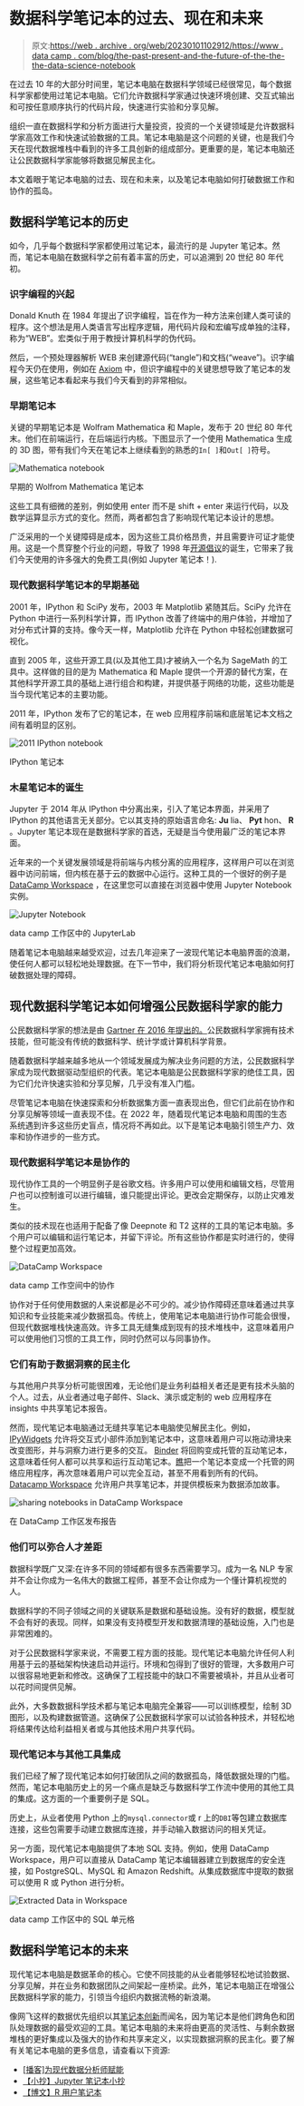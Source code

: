 # 数据科学笔记本的过去、现在和未来

> 原文:[https://web . archive . org/web/20230101102912/https://www . data camp . com/blog/the-past-present-and-the-future-of-the-the-the-data-science-notebook](https://web.archive.org/web/20230101102912/https://www.datacamp.com/blog/the-past-present-and-future-of-the-data-science-notebook)

在过去 10 年的大部分时间里，笔记本电脑在数据科学领域已经很常见，每个数据科学家都使用过笔记本电脑。它们允许数据科学家通过快速环境创建、交互式输出和可按任意顺序执行的代码片段，快速进行实验和分享见解。

组织一直在数据科学和分析方面进行大量投资，投资的一个关键领域是允许数据科学家高效工作和快速试验数据的工具。笔记本电脑是这个问题的关键，也是我们今天在现代数据堆栈中看到的许多工具创新的组成部分。更重要的是，笔记本电脑还让公民数据科学家能够将数据见解民主化。

本文着眼于笔记本电脑的过去、现在和未来，以及笔记本电脑如何打破数据工作和协作的孤岛。

## 数据科学笔记本的历史

如今，几乎每个数据科学家都使用过笔记本，最流行的是 Jupyter 笔记本。然而，笔记本电脑在数据科学之前有着丰富的历史，可以追溯到 20 世纪 80 年代初。

### 识字编程的兴起

Donald Knuth 在 1984 年提出了识字编程，旨在作为一种方法来创建人类可读的程序。这个想法是用人类语言写出程序逻辑，用代码片段和宏编写成单独的注释，称为“WEB”。宏类似于用于教授计算机科学的伪代码。

然后，一个预处理器解析 WEB 来创建源代码(“tangle”)和文档(“weave”)。识字编程今天仍在使用，例如在 [Axiom](https://web.archive.org/web/20220810140007/http://www.axiom-developer.org/) 中，但识字编程中的关键思想导致了笔记本的发展，这些笔记本看起来与我们今天看到的非常相似。

### 早期笔记本

关键的早期笔记本是 Wolfram Mathematica 和 Maple，发布于 20 世纪 80 年代末。他们在前端运行，在后端运行内核。下图显示了一个使用 Mathematica 生成的 3D 图，带有我们今天在笔记本上继续看到的熟悉的`In[ ]`和`Out[ ]`符号。

![Mathematica notebook](../Images/09304a5810138dad83a49edc52a3dc5c.png)

早期的 Wolfrom Mathematica 笔记本

这些工具有细微的差别，例如使用 enter 而不是 shift + enter 来运行代码，以及数学运算显示方式的变化。然而，两者都包含了影响现代笔记本设计的思想。

广泛采用的一个关键障碍是成本，因为这些工具价格昂贵，并且需要许可证才能使用。这是一个贯穿整个行业的问题，导致了 1998 年[开源倡议](https://web.archive.org/web/20220810140007/https://en.wikipedia.org/wiki/Open_Source_Initiative)的诞生，它带来了我们今天使用的许多强大的免费工具(例如 Jupyter 笔记本！).

### 现代数据科学笔记本的早期基础

2001 年，IPython 和 SciPy 发布，2003 年 Matplotlib 紧随其后。SciPy 允许在 Python 中进行一系列科学计算，而 IPython 改善了终端中的用户体验，并增加了对分布式计算的支持。像今天一样，Matplotlib 允许在 Python 中轻松创建数据可视化。

直到 2005 年，这些开源工具(以及其他工具)才被纳入一个名为 SageMath 的工具中。这样做的目的是为 Mathematica 和 Maple 提供一个开源的替代方案，在其他科学开源工具的基础上进行组合和构建，并提供基于网络的功能，这些功能是当今现代笔记本的主要功能。

2011 年，IPython 发布了它的笔记本，在 web 应用程序前端和底层笔记本文档之间有着明显的区别。

![2011 IPython notebook](../Images/2e56470d409e38104dd2fa97c666986c.png)

IPython 笔记本

### 木星笔记本的诞生

Jupyter 于 2014 年从 IPython 中分离出来，引入了笔记本界面，并采用了 IPython 的其他语言无关部分。它以其支持的原始语言命名: **Ju** lia、 **Pyt** hon、 **R** 。Jupyter 笔记本现在是数据科学家的首选，无疑是当今使用最广泛的笔记本界面。

近年来的一个关键发展领域是将前端与内核分离的应用程序，这样用户可以在浏览器中访问前端，但内核在基于云的数据中心运行。这种工具的一个很好的例子是 [DataCamp Workspace](https://web.archive.org/web/20220810140007/https://www.datacamp.com/workspace) ，在这里您可以直接在浏览器中使用 Jupyter Notebook 实例。

![Jupyter Notebook](../Images/2c4432dd75a64641c5626e648ee789db.png)

data camp 工作区中的 JupyterLab

随着笔记本电脑越来越受欢迎，过去几年迎来了一波现代笔记本电脑界面的浪潮，使任何人都可以轻松地处理数据。在下一节中，我们将分析现代笔记本电脑如何打破数据处理的障碍。

## 现代数据科学笔记本如何增强公民数据科学家的能力

公民数据科学家的想法是由 [Gartner 在 2016 年提出的。](https://web.archive.org/web/20220810140007/https://www.gartner.com/en/documents/3534848)公民数据科学家拥有技术技能，但可能没有传统的数据科学、统计学或计算机科学背景。

随着数据科学越来越多地从一个领域发展成为解决业务问题的方法，公民数据科学家成为现代数据驱动型组织的代表。笔记本电脑是公民数据科学家的绝佳工具，因为它们允许快速实验和分享见解，几乎没有准入门槛。

尽管笔记本电脑在快速探索和分析数据集方面一直表现出色，但它们此前在协作和分享见解等领域一直表现不佳。在 2022 年，随着现代笔记本电脑和周围的生态系统遇到许多这些历史盲点，情况将不再如此。以下是笔记本电脑引领生产力、效率和协作进步的一些方式。

### 现代数据科学笔记本是协作的

现代协作工具的一个明显例子是谷歌文档。许多用户可以使用和编辑文档，尽管用户也可以控制谁可以进行编辑，谁只能提出评论。更改会定期保存，以防止灾难发生。

类似的技术现在也适用于配备了像 Deepnote 和 T2 这样的工具的笔记本电脑。多个用户可以编辑和运行笔记本，并留下评论。所有这些协作都是实时进行的，使得整个过程更加高效。

![DataCamp Workspace](../Images/d12a8a91cd66c00a0fb77ccf506f0aee.png)

data camp 工作空间中的协作

协作对于任何使用数据的人来说都是必不可少的。减少协作障碍还意味着通过共享知识和专业技能来减少数据孤岛。传统上，使用笔记本电脑进行协作可能会很慢，但现代数据堆栈快速高效。许多工具无缝集成到现有的技术堆栈中，这意味着用户可以使用他们习惯的工具工作，同时仍然可以与同事协作。

### 它们有助于数据洞察的民主化

与其他用户共享分析可能很困难，无论他们是业务利益相关者还是更有技术头脑的个人。过去，从业者通过电子邮件、Slack、演示或定制的 web 应用程序在 insights 中共享笔记本报告。

然而，现代笔记本电脑通过无缝共享笔记本电脑使见解民主化。例如， [IPyWidgets](https://web.archive.org/web/20220810140007/https://ipywidgets.readthedocs.io/en/latest/) 允许将交互式小部件添加到笔记本中，这意味着用户可以拖动滑块来改变图形，并与洞察力进行更多的交互。 [Binder](https://web.archive.org/web/20220810140007/https://mybinder.org/) 将回购变成托管的互动笔记本，这意味着任何人都可以共享和运行互动笔记本。[瞧](https://web.archive.org/web/20220810140007/https://blog.jupyter.org/and-voil%C3%A0-f6a2c08a4a93)把一个笔记本变成一个托管的网络应用程序，再次意味着用户可以完全互动，甚至不用看到所有的代码。 [Datacamp Workspace](https://web.archive.org/web/20220810140007/https://workspace-docs.datacamp.com/) 允许用户共享笔记本，并提供模板来为数据添加故事。

![sharing notebooks in DataCamp Workspace](../Images/9fed65f906e11b6d8d3d8a26b0b8cbb7.png)

在 DataCamp 工作区发布报告

### 他们可以弥合人才差距

数据科学既广又深:在许多不同的领域都有很多东西需要学习。成为一名 NLP 专家并不会让你成为一名伟大的数据工程师，甚至不会让你成为一个懂计算机视觉的人。

数据科学的不同子领域之间的关键联系是数据和基础设施。没有好的数据，模型就不会有好的表现。同样，如果没有支持模型开发和数据清理的基础设施，入门也是非常困难的。

对于公民数据科学家来说，不需要工程方面的技能。现代笔记本电脑允许任何人利用基于云的基础架构快速启动并运行。环境和包得到了很好的管理，大多数用户可以很容易地更新和修改。这确保了工程技能中的缺口不需要被填补，并且从业者可以花时间提供见解。

此外，大多数数据科学技术都与笔记本电脑完全兼容——可以训练模型，绘制 3D 图形，以及构建数据管道。这确保了公民数据科学家可以试验各种技术，并轻松地将结果传达给利益相关者或与其他技术用户共享代码。

### 现代笔记本与其他工具集成

我们已经了解了现代笔记本如何打破团队之间的数据孤岛，降低数据处理的门槛。然而，笔记本电脑历史上的另一个痛点是缺乏与数据科学工作流中使用的其他工具的集成。这方面的一个重要例子是 SQL。

历史上，从业者使用 Python 上的``mysql.connector``或 r 上的``DBI``等包建立数据库连接，这些包需要手动建立数据库连接，并手动输入数据访问的相关凭证。

另一方面，现代笔记本电脑提供了本地 SQL 支持。例如，使用 DataCamp Workspace，用户可以直接从 DataCamp 笔记本编辑器建立到数据库的安全连接，如 PostgreSQL、MySQL 和 Amazon Redshift。从集成数据库中提取的数据可以使用 R 或 Python 进行分析。

![Extracted Data in Workspace](../Images/23380b9f66f61dc6850c312f9eda1f36.png)

data camp 工作区中的 SQL 单元格

## 数据科学笔记本的未来

现代笔记本电脑是数据革命的核心。它使不同技能的从业者能够轻松地试验数据、分享见解，并在业务和数据团队之间架起一座桥梁。此外，笔记本电脑正在增强公民数据科学家的能力，引领当今组织内数据流畅的新浪潮。

像网飞这样的数据优先组织以其[笔记本创新](https://web.archive.org/web/20220810140007/https://netflixtechblog.com/notebook-innovation-591ee3221233)而闻名，因为笔记本是他们跨角色和团队处理数据的最受欢迎的工具。笔记本电脑的未来将由更高的灵活性、与剩余数据堆栈的更好集成以及强大的协作和共享来定义，以实现数据洞察的民主化。要了解有关笔记本电脑的更多信息，请查看以下资源:

*   [[播客]为现代数据分析师赋能](https://web.archive.org/web/20220810140007/https://www.datacamp.com/podcast/empowering-the-modern-data-analyst)
*   [【小抄】Jupyter 笔记本小抄](https://web.archive.org/web/20220810140007/https://www.datacamp.com/cheat-sheet/jupyter-notebook-cheat-sheet)
*   [【博文】R 用户笔记本](https://web.archive.org/web/20220810140007/https://www.datacamp.com/blog/notebooks-for-r-users)